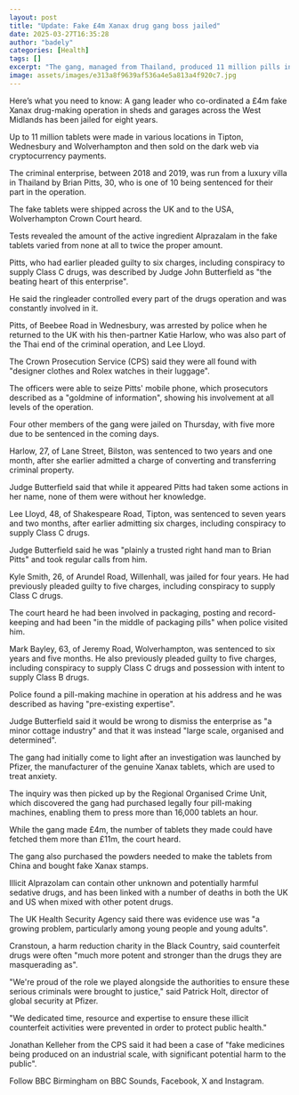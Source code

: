 ```yaml
---
layout: post
title: "Update: Fake £4m Xanax drug gang boss jailed"
date: 2025-03-27T16:35:28
author: "badely"
categories: [Health]
tags: []
excerpt: "The gang, managed from Thailand, produced 11 million pills in the West Midlands to be sold online."
image: assets/images/e313a8f9639af536a4e5a813a4f920c7.jpg
---
```


Here’s what you need to know: A gang leader who co-ordinated a £4m fake Xanax drug-making operation in sheds and garages across the West Midlands has been jailed for eight years.

Up to 11 million tablets were made in various locations in Tipton, Wednesbury and Wolverhampton and then sold on the dark web via cryptocurrency payments.

The criminal enterprise, between 2018 and 2019, was run from a luxury villa in Thailand by Brian Pitts, 30, who is one of 10 being sentenced for their part in the operation.

The fake tablets were shipped across the UK and to the USA, Wolverhampton Crown Court heard.

Tests revealed the amount of the active ingredient Alprazalam in the fake tablets varied from none at all to twice the proper amount.

Pitts, who had earlier pleaded guilty to six charges, including conspiracy to supply Class C drugs, was described by Judge John Butterfield as "the beating heart of this enterprise".

He said the ringleader controlled every part of the drugs operation and was constantly involved in it.

Pitts, of Beebee Road in Wednesbury, was arrested by police when he returned to the UK with his then-partner Katie Harlow, who was also part of the Thai end of the criminal operation, and Lee Lloyd.

The Crown Prosecution Service (CPS) said they were all found with "designer clothes and Rolex watches in their luggage".

The officers were able to seize Pitts' mobile phone, which prosecutors described as a "goldmine of information", showing his involvement at all levels of the operation.

Four other members of the gang were jailed on Thursday, with five more due to be sentenced in the coming days.

Harlow, 27, of Lane Street, Bilston, was sentenced to two years and one month, after she earlier admitted a charge of converting and transferring criminal property.

Judge Butterfield said that while it appeared Pitts had taken some actions in her name, none of them were without her knowledge.

Lee Lloyd, 48, of Shakespeare Road, Tipton, was sentenced to seven years and two months, after earlier admitting six charges, including conspiracy to supply Class C drugs.

Judge Butterfield said he was "plainly a trusted right hand man to Brian Pitts" and took regular calls from him.

Kyle Smith, 26, of Arundel Road, Willenhall, was jailed for four years. He had previously pleaded guilty to five charges, including conspiracy to supply Class C drugs.

The court heard he had been involved in packaging, posting and record-keeping and had been "in the middle of packaging pills" when police visited him.

Mark Bayley, 63, of Jeremy Road, Wolverhampton, was sentenced to six years and five months. He also previously pleaded guilty to five charges, including conspiracy to supply Class C drugs and possession with intent to supply Class B drugs.

Police found a pill-making machine in operation at his address and he was described as having "pre-existing expertise".

Judge Butterfield said it would be wrong to dismiss the enterprise as "a minor cottage industry" and that it was instead "large scale, organised and determined".

The gang had initially come to light after an investigation was launched by Pfizer, the manufacturer of the genuine Xanax tablets, which are used to treat anxiety.

The inquiry was then picked up by the Regional Organised Crime Unit, which discovered the gang had purchased legally four pill-making machines, enabling them to press more than 16,000 tablets an hour.

While the gang made £4m, the number of tablets they made could have fetched them more than £11m, the court heard.

The gang also purchased the powders needed to make the tablets from China and bought fake Xanax stamps.

Illicit Alprazolam can contain other unknown and potentially harmful sedative drugs, and has been linked with a number of deaths in both the UK and US when mixed with other potent drugs.

The UK Health Security Agency said there was evidence use was "a growing problem, particularly among young people and young adults".

Cranstoun, a harm reduction charity in the Black Country, said counterfeit drugs were often "much more potent and stronger than the drugs they are masquerading as".

"We're proud of the role we played alongside the authorities to ensure these serious criminals were brought to justice," said Patrick Holt, director of global security at Pfizer. 

"We dedicated time, resource and expertise to ensure these illicit counterfeit activities were prevented in order to protect public health."

Jonathan Kelleher from the CPS said it had been a case of "fake medicines being produced on an industrial scale, with significant potential harm to the public".

Follow BBC Birmingham on BBC Sounds, Facebook, X and Instagram.

